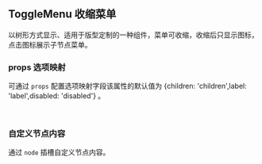 <div class="demo-header">
<p class="overviewicon">
  <span class="wapi-form-togglemenu"/>
</p>

## ToggleMenu 收缩菜单

<nova-uxlink widget-name="ToggleMenu"></nova-uxlink>

以树形方式显示、适用于版型定制的一种组件，菜单可收缩，收缩后只显示图标，点击图标展示子节点菜单。

</div>

### props 选项映射

可通过 `props` 配置选项映射字段该属性的默认值为 {children: 'children',label: 'label',disabled: 'disabled'} 。

<nova-demo-view link="toggle-menu/toggle-props"></nova-demo-view>

<br>

### 自定义节点内容
通过 `node` 插槽自定义节点内容。

<nova-demo-view link="toggle-menu/slot-node"></nova-demo-view>
